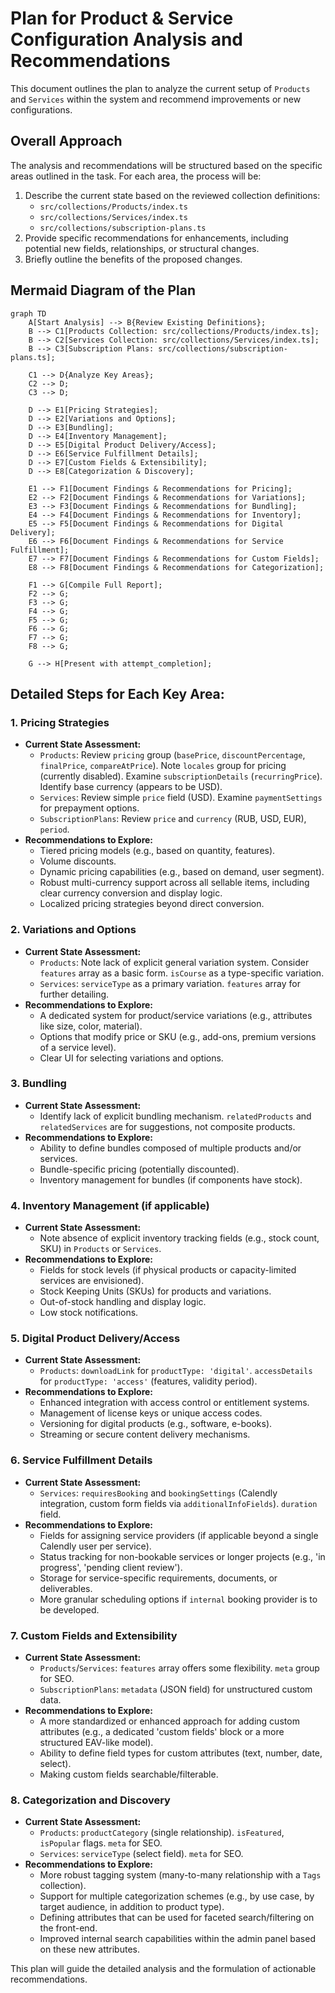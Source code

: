 # Plan for Product & Service Configuration Analysis and Recommendations

This document outlines the plan to analyze the current setup of `Products` and `Services` within the system and recommend improvements or new configurations.

## Overall Approach

The analysis and recommendations will be structured based on the specific areas outlined in the task. For each area, the process will be:
1.  Describe the current state based on the reviewed collection definitions:
    *   `src/collections/Products/index.ts`
    *   `src/collections/Services/index.ts`
    *   `src/collections/subscription-plans.ts`
2.  Provide specific recommendations for enhancements, including potential new fields, relationships, or structural changes.
3.  Briefly outline the benefits of the proposed changes.

## Mermaid Diagram of the Plan

```mermaid
graph TD
    A[Start Analysis] --> B{Review Existing Definitions};
    B --> C1[Products Collection: src/collections/Products/index.ts];
    B --> C2[Services Collection: src/collections/Services/index.ts];
    B --> C3[Subscription Plans: src/collections/subscription-plans.ts];

    C1 --> D{Analyze Key Areas};
    C2 --> D;
    C3 --> D;

    D --> E1[Pricing Strategies];
    D --> E2[Variations and Options];
    D --> E3[Bundling];
    D --> E4[Inventory Management];
    D --> E5[Digital Product Delivery/Access];
    D --> E6[Service Fulfillment Details];
    D --> E7[Custom Fields & Extensibility];
    D --> E8[Categorization & Discovery];

    E1 --> F1[Document Findings & Recommendations for Pricing];
    E2 --> F2[Document Findings & Recommendations for Variations];
    E3 --> F3[Document Findings & Recommendations for Bundling];
    E4 --> F4[Document Findings & Recommendations for Inventory];
    E5 --> F5[Document Findings & Recommendations for Digital Delivery];
    E6 --> F6[Document Findings & Recommendations for Service Fulfillment];
    E7 --> F7[Document Findings & Recommendations for Custom Fields];
    E8 --> F8[Document Findings & Recommendations for Categorization];

    F1 --> G[Compile Full Report];
    F2 --> G;
    F3 --> G;
    F4 --> G;
    F5 --> G;
    F6 --> G;
    F7 --> G;
    F8 --> G;

    G --> H[Present with attempt_completion];
```

## Detailed Steps for Each Key Area:

### 1. Pricing Strategies
*   **Current State Assessment:**
    *   `Products`: Review `pricing` group (`basePrice`, `discountPercentage`, `finalPrice`, `compareAtPrice`). Note `locales` group for pricing (currently disabled). Examine `subscriptionDetails` (`recurringPrice`). Identify base currency (appears to be USD).
    *   `Services`: Review simple `price` field (USD). Examine `paymentSettings` for prepayment options.
    *   `SubscriptionPlans`: Review `price` and `currency` (RUB, USD, EUR), `period`.
*   **Recommendations to Explore:**
    *   Tiered pricing models (e.g., based on quantity, features).
    *   Volume discounts.
    *   Dynamic pricing capabilities (e.g., based on demand, user segment).
    *   Robust multi-currency support across all sellable items, including clear currency conversion and display logic.
    *   Localized pricing strategies beyond direct conversion.

### 2. Variations and Options
*   **Current State Assessment:**
    *   `Products`: Note lack of explicit general variation system. Consider `features` array as a basic form. `isCourse` as a type-specific variation.
    *   `Services`: `serviceType` as a primary variation. `features` array for further detailing.
*   **Recommendations to Explore:**
    *   A dedicated system for product/service variations (e.g., attributes like size, color, material).
    *   Options that modify price or SKU (e.g., add-ons, premium versions of a service level).
    *   Clear UI for selecting variations and options.

### 3. Bundling
*   **Current State Assessment:**
    *   Identify lack of explicit bundling mechanism. `relatedProducts` and `relatedServices` are for suggestions, not composite products.
*   **Recommendations to Explore:**
    *   Ability to define bundles composed of multiple products and/or services.
    *   Bundle-specific pricing (potentially discounted).
    *   Inventory management for bundles (if components have stock).

### 4. Inventory Management (if applicable)
*   **Current State Assessment:**
    *   Note absence of explicit inventory tracking fields (e.g., stock count, SKU) in `Products` or `Services`.
*   **Recommendations to Explore:**
    *   Fields for stock levels (if physical products or capacity-limited services are envisioned).
    *   Stock Keeping Units (SKUs) for products and variations.
    *   Out-of-stock handling and display logic.
    *   Low stock notifications.

### 5. Digital Product Delivery/Access
*   **Current State Assessment:**
    *   `Products`: `downloadLink` for `productType: 'digital'`. `accessDetails` for `productType: 'access'` (features, validity period).
*   **Recommendations to Explore:**
    *   Enhanced integration with access control or entitlement systems.
    *   Management of license keys or unique access codes.
    *   Versioning for digital products (e.g., software, e-books).
    *   Streaming or secure content delivery mechanisms.

### 6. Service Fulfillment Details
*   **Current State Assessment:**
    *   `Services`: `requiresBooking` and `bookingSettings` (Calendly integration, custom form fields via `additionalInfoFields`). `duration` field.
*   **Recommendations to Explore:**
    *   Fields for assigning service providers (if applicable beyond a single Calendly user per service).
    *   Status tracking for non-bookable services or longer projects (e.g., 'in progress', 'pending client review').
    *   Storage for service-specific requirements, documents, or deliverables.
    *   More granular scheduling options if `internal` booking provider is to be developed.

### 7. Custom Fields and Extensibility
*   **Current State Assessment:**
    *   `Products`/`Services`: `features` array offers some flexibility. `meta` group for SEO.
    *   `SubscriptionPlans`: `metadata` (JSON field) for unstructured custom data.
*   **Recommendations to Explore:**
    *   A more standardized or enhanced approach for adding custom attributes (e.g., a dedicated 'custom fields' block or a more structured EAV-like model).
    *   Ability to define field types for custom attributes (text, number, date, select).
    *   Making custom fields searchable/filterable.

### 8. Categorization and Discovery
*   **Current State Assessment:**
    *   `Products`: `productCategory` (single relationship). `isFeatured`, `isPopular` flags. `meta` for SEO.
    *   `Services`: `serviceType` (select field). `meta` for SEO.
*   **Recommendations to Explore:**
    *   More robust tagging system (many-to-many relationship with a `Tags` collection).
    *   Support for multiple categorization schemes (e.g., by use case, by target audience, in addition to product type).
    *   Defining attributes that can be used for faceted search/filtering on the front-end.
    *   Improved internal search capabilities within the admin panel based on these new attributes.

This plan will guide the detailed analysis and the formulation of actionable recommendations.